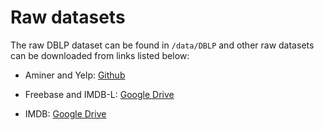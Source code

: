 # Raw datasets
The raw DBLP dataset can be found in `/data/DBLP` and other raw datasets can be downloaded from links listed below:

+ Aminer and Yelp: [Github](https://github.com/librahu/HIN-Datasets-for-Recommendation-and-Network-Embedding)
  
+ Freebase and IMDB-L: [Google Drive](https://drive.google.com/drive/folders/18gt-qqWLfo5xm9lB4z_aIAA7VDPt_SEH)
  
+ IMDB: [Google Drive](https://drive.google.com/file/d/1Nx74tgz_-BDlqaFO75eQG6IkndzI92j4/view)